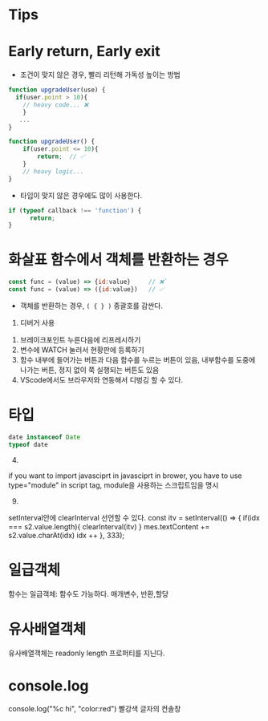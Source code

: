 # Tips

# Early return, Early exit

- 조건이 맞지 않은 경우, 빨리 리턴해 가독성 높이는 방법

```js
function upgradeUser(use) {
  if(user.point > 10){
    // heavy code... ❌
    }
   ...
}
```

```js
function upgradeUser() {
    if(user.point <= 10){
        return;  // ✅
    }
    // heavy logic...
}
```

- 타입이 맞지 않은 경우에도 많이 사용한다.

```js
if (typeof callback !== 'function') {
      return;
}
```

  
# 화살표 함수에서 객체를 반환하는 경우

```js
const func = (value) => {id:value}     // ❌`
const func = (value) => ({id:value})   // ✅
```

- 객체를 반환하는 경우, `( { } )` 중괄호를 감싼다.

1. 디버거 사용
1) 브레이크포인트 누른다음에 리프레시하기
2) 변수에 WATCH 눌러서 현황판에 등록하기
3) 함수 내부에 들어가는 버튼과 다음 함수를 누르는 버튼이 있음, 내부함수를 도중에 나가는 버튼, 정지 없이 쭉 실행되는 버튼도 있음
4) VScode에서도 브라우저와 연동해서 디벙깅 할 수 있다.


# 타입

```js
date instanceof Date
typeof date
```

4.
if you want to import javasciprt in javasciprt in brower, you have to use type="module" in script tag, module을 사용하는 스크립트임을 명시

9.
setInterval안에 clearInterval 선언할 수 있다.
 const itv = setInterval(() => {
        if(idx === s2.value.length){
            clearInterval(itv)
        }
        mes.textContent += s2.value.charAt(idx)
        idx ++
    }, 333);


# 일급객체
함수는 일급객체: 함수도 가능하다. 매개변수, 반환,할당

# 유사배열객체
유사배열객체는 readonly length 프로퍼티를 지닌다.

# console.log
console.log("%c hi", "color:red") 빨강색 글자의 컨솔창
